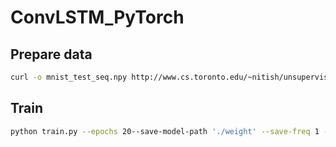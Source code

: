 # ConvLSTM_PyTorch

## Prepare data

```bash
curl -o mnist_test_seq.npy http://www.cs.toronto.edu/~nitish/unsupervised_video/mnist_test_seq.npy
```

## Train

```bash
python train.py --epochs 20--save-model-path './weight' --save-freq 1 --log-dir './log'
```
